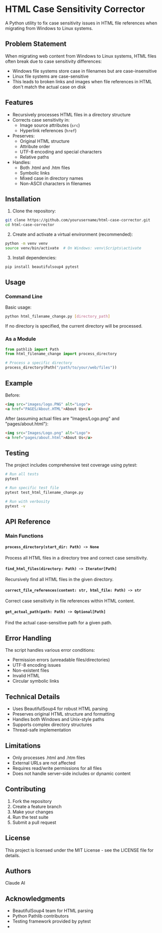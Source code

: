 # HTML Case Sensitivity Corrector

A Python utility to fix case sensitivity issues in HTML file references when migrating from Windows to Linux systems.

## Problem Statement

When migrating web content from Windows to Linux systems, HTML files often break due to case sensitivity differences:
- Windows file systems store case in filenames but are case-insensitive
- Linux file systems are case-sensitive
- This leads to broken links and images when file references in HTML don't match the actual case on disk

## Features

- Recursively processes HTML files in a directory structure
- Corrects case sensitivity in:
  - Image source attributes (`src`)
  - Hyperlink references (`href`)
- Preserves:
  - Original HTML structure
  - Attribute order
  - UTF-8 encoding and special characters
  - Relative paths
- Handles:
  - Both .html and .htm files
  - Symbolic links
  - Mixed case in directory names
  - Non-ASCII characters in filenames

## Installation

1. Clone the repository:
```bash
git clone https://github.com/yourusername/html-case-corrector.git
cd html-case-corrector
```

2. Create and activate a virtual environment (recommended):
```bash
python -m venv venv
source venv/bin/activate  # On Windows: venv\Scripts\activate
```

3. Install dependencies:
```bash
pip install beautifulsoup4 pytest
```

## Usage

### Command Line

Basic usage:
```bash
python html_filename_change.py [directory_path]
```

If no directory is specified, the current directory will be processed.

### As a Module

```python
from pathlib import Path
from html_filename_change import process_directory

# Process a specific directory
process_directory(Path("/path/to/your/web/files"))
```

## Example

Before:
```html
<img src="images/logo.PNG" alt="Logo">
<a href="PAGES/About.HTML">About Us</a>
```

After (assuming actual files are "Images/Logo.png" and "pages/about.html"):
```html
<img src="Images/Logo.png" alt="Logo">
<a href="pages/about.html">About Us</a>
```

## Testing

The project includes comprehensive test coverage using pytest:

```bash
# Run all tests
pytest

# Run specific test file
pytest test_html_filename_change.py

# Run with verbosity
pytest -v
```

## API Reference

### Main Functions

#### `process_directory(start_dir: Path) -> None`
Process all HTML files in a directory tree and correct case sensitivity.

#### `find_html_files(directory: Path) -> Iterator[Path]`
Recursively find all HTML files in the given directory.

#### `correct_file_references(content: str, html_file: Path) -> str`
Correct case sensitivity in file references within HTML content.

#### `get_actual_path(path: Path) -> Optional[Path]`
Find the actual case-sensitive path for a given path.

## Error Handling

The script handles various error conditions:
- Permission errors (unreadable files/directories)
- UTF-8 encoding issues
- Non-existent files
- Invalid HTML
- Circular symbolic links

## Technical Details

- Uses BeautifulSoup4 for robust HTML parsing
- Preserves original HTML structure and formatting
- Handles both Windows and Unix-style paths
- Supports complex directory structures
- Thread-safe implementation

## Limitations

- Only processes .html and .htm files
- External URLs are not affected
- Requires read/write permissions for all files
- Does not handle server-side includes or dynamic content

## Contributing

1. Fork the repository
2. Create a feature branch
3. Make your changes
4. Run the test suite
5. Submit a pull request

## License

This project is licensed under the MIT License - see the LICENSE file for details.

## Authors

Claude AI

## Acknowledgments

- BeautifulSoup4 team for HTML parsing
- Python Pathlib contributors
- Testing framework provided by pytest
- 
